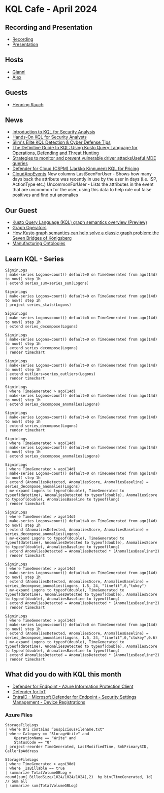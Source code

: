 # KQL Cafe - April 2024

## Recording and Presentation

- [Recording](https://www.youtube.com/watch?v=o-PKZks9NI4)
- [Presentation](/docs/Presentations/KQL%20Cafe%20-%20April%202024.pdf)

## Hosts

- [Gianni](https://twitter.com/castello_johnny)
- [Alex](https://twitter.com/alexverboon)

## Guests

- [Henning Rauch](https://www.linkedin.com/in/henning-rauch-adx/)

## News

- [Introduction to KQL for Security Analysis](https://academy.bluraven.io/)
- [Hands-On KQL for Security Analysts](https://academy.bluraven.io/)
- [Slim's Elite KQL Detection & Cyber Defense Tips](https://www.linkedin.com/pulse/slims-elite-kql-detection-cyber-defense-tips-steven-lim-wujbc/?trackingId=kmHuitogSda6wj0lk%2FtV%2Bg%3D%3D)
- [The Definitive Guide to KQL: Using Kusto Query Language for Operations, Defending and Threat Hunting](https://github.com/KQLMSPress/definitive-guide-kql)
- [Strategies to monitor and prevent vulnerable driver attacksUseful MDE queries](https://techcommunity.microsoft.com/t5/microsoft-security-experts-blog/strategies-to-monitor-and-prevent-vulnerable-driver-attacks/ba-p/4103985)
- [Defender for Cloud (CSPM) (Jarkko Kinnunen) KQL for Pricing](https://github.com/Jaekk0/Sentinel/blob/main/Random_Kql/az-resource-graph-list-cspm-enable-%26-price.kql)
- [CloudAppEvents](https://learn.microsoft.com/en-us/defender-xdr/advanced-hunting-cloudappevents-table?view=o365-worldwide)
    New columns
    LastSeenForUser - Shows how many days back the attribute was recently in use by the user in days (i.e. ISP, ActionType etc.)
    UncommonForUser - Lists the attributes in the event that are uncommon for the user, using this data to help rule out false positives and find out anomalies

## Our Guest

- [Kusto Query Language (KQL) graph semantics overview (Preview)](https://learn.microsoft.com/en-us/azure/data-explorer/graph-overview)
- [Graph Operators](https://learn.microsoft.com/en-us/azure/data-explorer/kusto/query/graph-operators)
- [How Kusto graph semantics can help solve a classic graph problem: the Seven Bridges of Königsberg](https://techcommunity.microsoft.com/t5/azure-data-explorer-blog/how-kusto-graph-semantics-can-help-solve-a-classic-graph-problem/ba-p/4025946)
- [Manufacturing Ontologies](https://github.com/digitaltwinconsortium/ManufacturingOntologies)

## Learn KQL - Series

```kql
SigninLogs
| make-series Logons=count() default=0 on TimeGenerated from ago(14d) to now() step 1h
| extend series_sum=series_sum(Logons)
```

```kql
SigninLogs
| make-series Logons=count() default=0 on TimeGenerated from ago(14d) to now() step 1h
| project series_stats(Logons)
```

```kql
SigninLogs
| make-series Logons=count() default=0 on TimeGenerated from ago(14d) to now() step 1h
| extend series_decompose(Logons)
```

```kql
SigninLogs
| make-series Logons=count() default=0 on TimeGenerated from ago(14d) to now() step 1h
| extend series_decompose(Logons)
| render timechart 
```

```kql
SigninLogs
| make-series Logons=count() default=0 on TimeGenerated from ago(14d) to now() step 1h
| extend outliers=series_outliers(Logons)
| render timechart 
```

```kql
SigninLogs
| where TimeGenerated > ago(14d)
| make-series Logons=count() default=0 on TimeGenerated from ago(14d) to now() step 1h
| extend series_decompose_anomalies(Logons)
```

```kql
SigninLogs
| make-series Logons=count() default=0 on TimeGenerated from ago(14d) to now() step 1h
| extend series_decompose(Logons)
| render timechart 
```

```kql
SigninLogs
| where TimeGenerated > ago(14d)
| make-series Logons=count() default=0 on TimeGenerated from ago(14d) to now() step 1h
| extend series_decompose_anomalies(Logons)
```

```kql
SigninLogs
| where TimeGenerated > ago(14d)
| make-series Logons=count() default=0 on TimeGenerated from ago(14d) to now() step 1h
| extend (AnomaliesDetected, AnomaliesScore, AnomaliesBaseline) = series_decompose_anomalies(Logons)
| mv-expand Logons to typeof(double), TimeGenerated to typeof(datetime), AnomaliesDetected to typeof(double), AnomaliesScore to typeof(double), AnomaliesBaseline to typeof(long)
| render timechart  
```

```kql
SigninLogs
| where TimeGenerated > ago(14d)
| make-series Logons=count() default=0 on TimeGenerated from ago(14d) to now() step 1h
| extend (AnomaliesDetected, AnomaliesScore, AnomaliesBaseline) = series_decompose_anomalies(Logons)
| mv-expand Logons to typeof(double), TimeGenerated to typeof(datetime), AnomaliesDetected to typeof(double), AnomaliesScore to typeof(double), AnomaliesBaseline to typeof(long)
| extend AnomaliesDetected = AnomaliesDetected * (AnomaliesBaseline*2)
| render timechart  
```

```kql
SigninLogs
| where TimeGenerated > ago(14d)
| make-series Logons=count() default=0 on TimeGenerated from ago(14d) to now() step 1h
| extend (AnomaliesDetected, AnomaliesScore, AnomaliesBaseline) = series_decompose_anomalies(Logons, 1.5, 24, "linefit",0,"tukey")
| mv-expand Logons to typeof(double), TimeGenerated to typeof(datetime), AnomaliesDetected to typeof(double), AnomaliesScore to typeof(double), AnomaliesBaseline to typeof(long)
| extend AnomaliesDetected = AnomaliesDetected * (AnomaliesBaseline*2)
| render timechart  
```

```kql
SigninLogs
| where TimeGenerated > ago(14d)
| make-series Logons=count() default=0 on TimeGenerated from ago(14d) to now() step 1h
| extend (AnomaliesDetected, AnomaliesScore, AnomaliesBaseline) = series_decompose_anomalies(Logons, 1.5, 24, "linefit",0,"ctukey",0.6)
| mv-expand Logons to typeof(double), TimeGenerated to typeof(datetime), AnomaliesDetected to typeof(double), AnomaliesScore to typeof(double), AnomaliesBaseline to typeof(long)
| extend AnomaliesDetected = AnomaliesDetected * (AnomaliesBaseline*2)
| render timechart 
```

## What did you do with KQL this month

- [Defender for Endpoint - Azure Information Protection Client](https://github.com/alexverboon/Hunting-Queries-Detection-Rules/blob/main/Defender%20For%20Endpoint/MDE-AIPClient.md)
- [Defender for IoT](https://github.com/alexverboon/Hunting-Queries-Detection-Rules/tree/main/Defender4IoT)
- [EntraID - Microsoft Defender for Endpoint - Security Settings Management - Device Registrations](https://github.com/alexverboon/Hunting-Queries-Detection-Rules/blob/main/Azure%20Active%20Directory/EntraID-MDEDeviceRegistrations.md)

### Azure Files

```kql
StorageFileLogs
| where Uri contains “SuspiciousFilename.txt"
| where Category == "StorageWrite" and
    OperationName == "Write" and 
    StatusCode == "0"
| project-reorder TimeGenerated, LastModifiedTime, SmbPrimarySID, CallerIpAddress
```

```kql
StorageFileLogs
| where TimeGenerated > ago(90d)
| where _IsBillable == true
| summarize TotalVolumeGBLog = round(sum(_BilledSize/1024/1024/1024),2)  by bin(TimeGenerated, 1d) 
// Sum all
| summarize sum(TotalVolumeGBLog)
```
